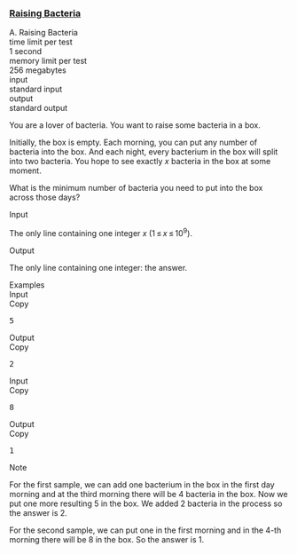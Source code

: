 <h3><a href="https://codeforces.com/contest/579/problem/A" target="_blank" rel="noopener noreferrer">Raising Bacteria</a></h3>
<div class="header"><div class="title">A. Raising Bacteria</div><div class="time-limit"><div class="property-title">time limit per test</div>1 second</div><div class="memory-limit"><div class="property-title">memory limit per test</div>256 megabytes</div><div class="input-file input-standard"><div class="property-title">input</div>standard input</div><div class="output-file output-standard"><div class="property-title">output</div>standard output</div></div><div><p>You are a lover of bacteria. You want to raise some bacteria in a box. </p><p>Initially, the box is empty. Each morning, you can put any number of bacteria into the box. And each night, every bacterium in the box will split into two bacteria. You hope to see exactly <span class="tex-span"><i>x</i></span> bacteria in the box at some moment. </p><p>What is the minimum number of bacteria you need to put into the box across those days?</p></div><div class="input-specification"><div class="section-title">Input</div><p>The only line containing one integer <span class="tex-span"><i>x</i></span> (<span class="tex-span">1 ≤ <i>x</i> ≤ 10<sup class="upper-index">9</sup></span>).</p></div><div class="output-specification"><div class="section-title">Output</div><p>The only line containing one integer: the answer.</p></div><div class="sample-tests"><div class="section-title">Examples</div><div class="sample-test"><div class="input"><div class="title">Input<div title="Copy" data-clipboard-target="#id008406421636981105" id="id008579223995644346" class="input-output-copier">Copy</div></div><pre id="id008406421636981105">5<br></pre></div><div class="output"><div class="title">Output<div title="Copy" data-clipboard-target="#id0029821255838613137" id="id001382199174646488" class="input-output-copier">Copy</div></div><pre id="id0029821255838613137">2<br></pre></div><div class="input"><div class="title">Input<div title="Copy" data-clipboard-target="#id009973728137086748" id="id0010824773066226978" class="input-output-copier">Copy</div></div><pre id="id009973728137086748">8<br></pre></div><div class="output"><div class="title">Output<div title="Copy" data-clipboard-target="#id00320333804420185" id="id006221486138865622" class="input-output-copier">Copy</div></div><pre id="id00320333804420185">1<br></pre></div></div></div><div class="note"><div class="section-title">Note</div><p>For the first sample, we can add one bacterium in the box in the first day morning and at the third morning there will be <span class="tex-span">4</span> bacteria in the box. Now we put one more resulting <span class="tex-span">5</span> in the box. We added <span class="tex-span">2</span> bacteria in the process so the answer is <span class="tex-span">2</span>.</p><p>For the second sample, we can put one in the first morning and in the 4-th morning there will be <span class="tex-span">8</span> in the box. So the answer is <span class="tex-span">1</span>.</p></div>